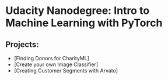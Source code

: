 # Udacity Nanodegree: Intro to Machine Learning with PyTorch

## Projects:

- [Finding Donors for CharityML]
- [Create your own Image Classifier]
- [Creating Customer Segments with Arvato]
